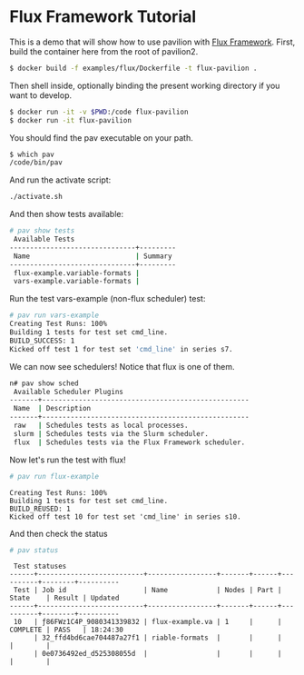# Flux Framework Tutorial

This is a demo that will show how to use pavilion with [Flux Framework](https://github.com/flux-framework/).
First, build the container here from the root of pavilion2.

```bash
$ docker build -f examples/flux/Dockerfile -t flux-pavilion .
```

Then shell inside, optionally binding the present working directory if you want to develop.

```bash
$ docker run -it -v $PWD:/code flux-pavilion
$ docker run -it flux-pavilion
```

You should find the pav executable on your path.

```bash
$ which pav
/code/bin/pav
```

And run the activate script:

```bash
./activate.sh
```

And then show tests available:

```bash
# pav show tests
 Available Tests                          
-------------------------------+---------
 Name                          | Summary 
-------------------------------+---------
 flux-example.variable-formats |         
 vars-example.variable-formats |  
```

Run the test vars-example (non-flux scheduler) test:

```bash
# pav run vars-example
Creating Test Runs: 100%
Building 1 tests for test set cmd_line.
BUILD_SUCCESS: 1                                                                
Kicked off test 1 for test set 'cmd_line' in series s7.
```

We can now see schedulers! Notice that flux is one of them.

```bash
n# pav show sched
 Available Scheduler Plugins                                
-------+---------------------------------------------------
 Name  | Description                                       
-------+---------------------------------------------------
 raw   | Schedules tests as local processes.               
 slurm | Schedules tests via the Slurm scheduler.          
 flux  | Schedules tests via the Flux Framework scheduler. 
```

Now let's run the test with flux!

```bash
# pav run flux-example
```
```console
Creating Test Runs: 100%
Building 1 tests for test set cmd_line.
BUILD_REUSED: 1                                                                                             
Kicked off test 10 for test set 'cmd_line' in series s10.
```
And then check the status

```bash
# pav status
```
```console
 Test statuses                                                                              
------+--------------------------+-----------------+-------+------+----------+--------+----------
 Test | Job id                   | Name            | Nodes | Part | State    | Result | Updated  
------+--------------------------+-----------------+-------+------+----------+--------+----------
 10   | ƒ86FWz1C4P_9080341339832 | flux-example.va | 1     |      | COMPLETE | PASS   | 18:24:30 
      | 32_ffd4bd6cae704487a27f1 | riable-formats  |       |      |          |        |          
      | 0e0736492ed_d525308055d  |                 |       |      |          |        | 
```
